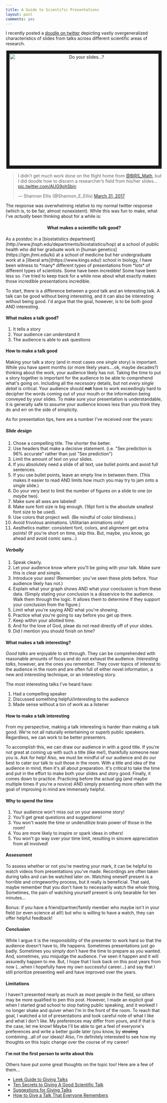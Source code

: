 ```yaml
---
title: A Guide to Scientific Presentations
layout: post
comments: yes
---
```


I recently posted a [doodle on twitter](https://twitter.com/Shannon_E_Ellis/status/847899198523670530) depicting vastly overgeneralized characteristics of slides from talks across different scientific areas of research. 

<center><a href="https://twitter.com/Shannon_E_Ellis/status/847899198523670530
" target="_blank"><img src="https://ShanEllis.github.io/images/Slides.png" 
alt="Do your slides...?" width="480" height="360" border="10" /></a></center>

<blockquote class="twitter-tweet" data-lang="en"><p lang="en" dir="ltr">I didn’t get much work done on the flight home from <a href="https://twitter.com/BIRS_Math">@BIRS_Math</a>, but I did doodle how to discern a researcher’s field from his/her slides… <a href="https://t.co/AUG9ohSbin">pic.twitter.com/AUG9ohSbin</a></p>&mdash; Shannon Ellis (@Shannon_E_Ellis) <a href="https://twitter.com/Shannon_E_Ellis/status/847899198523670530">March 31, 2017</a></blockquote>
<script async src="//platform.twitter.com/widgets.js" charset="utf-8"></script>

The response was overwhelming relative to my normal twitter response (which is, to be fair, almost nonexistent). While this was fun to make, what I've *actually* been thinking about for a while is: 
 <center> <h4>What makes a scientific talk good? </h4></center>
As a postdoc in a [biostatistics department](http://www.jhsph.edu/departments/biostatistics/hop) at a school of public health who did her graduate work in [human genetics](https://igm.jhmi.edu/ki) at a school of medicine but her undergraduate work at a [liberal arts](https://www.kings.edu/) school in biology, I have been witness to *many* different types of presentations from *lots* of different types of scientists. Some have been incredible! Some have been less so. I've tried to keep track for a while now about what exactly makes those incredible presentations incredible.

To start, there is a difference between a good talk and an interesting talk. A talk can be good without being interesting, and it can also be interesting without being good. I'd argue that the goal, however, is to be both good AND interesting. 

#### What makes a talk good?
1. It tells a story
2. Your audience can understand it
3. The audience is able to ask questions

#### How to make a talk good
Making your talk a story (and in most cases one *single* story) is important. While you have spent months (or more likely years....ok, maybe decades?) thinking about the work, your audience likely has not. Taking the time to put a story together is important for the audience to be able to comprehend what's going on. Including all the *necessary* details, but not *every single detail* is critical. Your audience should **not** have to work exceedingly hard to decipher the words coming out of your mouth or the information being conveyed by your slides. To make sure your presentation is understandable, it is generally safe to assume your audience knows less than you think they do and err on the side of simplicity.

As for presentation tips, here are a number I've received over the years:

##### **Slide design**
1. Chose a compelling title. The shorter the better.
2. Use headers that make a decisive statement. (i.e. "Sex prediction is 96% accurate" rather than just "Sex prediction")
3. Limit the amount of text on your slides.
4. If you absolutely need a slide of all text, use bullet points and avoid full sentences.
5. If you use bullet points, leave an empty line in between them. (This makes it easier to read AND limits how much you may try to jam onto a single slide.)
6. Do your very best to limit the number of figures on a slide to one (or *maybe* two).  
7. Make sure all axes are labeled!
7. Make sure font size is big enough. (16pt font is the absolute smallest font size to be used).
9. Use colors that project well. (Be mindful of color blindness.)
10. Avoid frivolous animations. Utilitarian animations only!
11. Aesthetics matter: consistent font, colors, and alignment get extra points! (If you're short on time, skip this. But, maybe, you know, go ahead and avoid comic sans...)

##### **Verbally**
1. Speak clearly.
2. Let your audience know where you'll be going with your talk. Make sure this is clear and simple.
3. Introduce your axes! (Remember: you've seen these plots before. Your audience likely has not.)
4. Explain what your graph shows AND what your conclusion is from these data. (Simply stating your conclusion is a disservice to the audience. Walk them through the logic. It allows them to determine if they support your conclusion from the figure.)
5. Limit what you’re saying AND what you're showing. 
6. Practice what you're going to say before you get up there.
7. Keep within your allotted time.
8. And for the love of God, pleae do not read directly off of your slides.
9. Did I mention you should finish on time?

#### What makes a talk interesting?
*Good talks* are enjoyable to sit through. They can be comprehended with reasonable amounts of focus and do not exhaust the audience. *Interesting talks*, however, are the ones you remember. They cover topics of interest to the audience in the room and are often full of either novel information, a new and interesting technique, or an interesting story. 

The most interesting talks I've heard have:

1. Had a compelling speaker 
2. Discussed something helpful/interesting to the audience
3. Made sense without a ton of work as a listener 

#### How to make a talk interesting
From my perspective, making a talk interesting is harder than making a talk good. We're not all naturally entertaining or superb public speakers. Regardless, we can work to be better presenters. 

To accomplish this, we can draw our audience in with a good title. If you're not great at coming up with such a title (like me!), thankfully someone near you is. Ask for help! Also, we must be mindful of our audience and do our best to cater our talk to suit those in the room. With a title and idea of the audience in mind, then it's all about preparation. It's critical to take the time and put in the effort to make both your slides and story good. Finally, it comes down to practice. Practicing before the actual gig (and maybe multiple times if you're a novice) AND simply presenting more often with the goal of improving in mind are immensely helpful. 

#### Why to spend the time
1. Your audience won't miss out on your awesome story!
2. You'll get great questions and suggestions! 
3. You won't waste the time or underutilize brain power of those in the room!
4. You are more likely to inspire or spark ideas in others!
5. You won't go way over your time limit, resulting in sincere appreciation from all involved!

#### Assessment
To assess whether or not you're meeting your mark, it can be helpful to watch videos from presentations you've made.  Recordings are often taken during talks and can be watched later on. Watching oneself present is a horrible and cringeworthy process, but it really is beneficial. That said, maybe remember that you don't have to necessarily watch the *whole* thing. Sometimes, the pain of watching yourself present is only bearable for ten minutes...

Bonus: if you have a friend/partner/family member who maybe isn't in your field (or even science at all!) but who is willing to have a watch, they can offer helpful feedback!

#### Conclusion
While I argue it is the responsibility of the presenter to work hard so that the audience doesn't have to, life happens. Sometimes presentations just go badly. Sometimes you simply don't have the time to prepare as you wanted. And, sometimes, you misjudge the audience. I've seen it happen and it will assuredly happen to me. But, I hope that I look back on this post years from now (...when I hopefully have my own successful career...) and say that I still prioritize presenting well and have improved over the years.

#### Limitations
I haven't presented nearly as much as most people in the field, so others may be more qualified to pen this post. However, I made an explicit goal when I started grad school to stop hating public speaking, and it worked! I no longer shake and quiver when I'm in the front of the room. To reach that goal, I watched a lot of presentations and took careful note of what I like and what I don't like. My preferences may differ from yours, and if that is the case, let me know! Maybe I'll be able to get a feel of everyone's preferences and write a better guide later (you know, by ~~stealing~~ combining...all of our ideas)! Also, I'm definitely interested to see how my thoughts on this topic change over the course of my career! 

#### I'm not the first person to write about this 
Others have put some great thoughts on the topic too! Here are a few of them...

* [Leek Guide to Giving Talks](https://github.com/jtleek/talkguide)
* [Ten Secrets to Giving A Good Scientific Talk](http://www.cgd.ucar.edu/cms/agu/scientific_talk.html)
* [Suggestions for Giving Talks](https://arxiv.org/pdf/gr-qc/9703019.pdf)
* [How to Give a Talk That Everyone Remembers](https://blog.f1000.com/2014/08/13/how-to-give-a-talk-that-everyone-remembers/)
